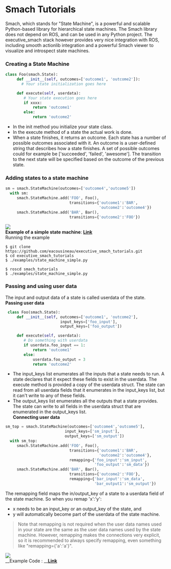 # Smach Tutorials
Smach, which stands for "State Machine", is a powerful and scalable Python-based library for hierarchical state machines. The Smach library does not depend on ROS, and can be used in any Python project. The executive_smach stack however provides very nice integration with ROS, including smooth actionlib integration and a powerful Smach viewer to visualize and introspect state machines.
### Creating a State Machine
```python
class Foo(smach.State):
     def __init__(self, outcomes=['outcome1', 'outcome2']):
       # Your state initialization goes here

     def execute(self, userdata):
        # Your state execution goes here
        if xxxx:
            return 'outcome1'
        else:
            return 'outcome2'

```
* In the init method you initialize your state class.
* In the execute method of a state the actual work is done.
* When a state finishes, it returns an outcome. Each state has a number of possible outcomes associated with it. An outcome is a user-defined string that describes how a state finishes. A set of possible outcomes could for example be ['succeeded', 'failed', 'awesome']. The transition to the next state will be specified based on the outcome of the previous state. 
### Adding states to a state machine
```python
sm = smach.StateMachine(outcomes=['outcome4','outcome5'])
  with sm:
     smach.StateMachine.add('FOO', Foo(),
                            transitions={'outcome1':'BAR',
                                         'outcome2':'outcome4'})
     smach.StateMachine.add('BAR', Bar(),
                            transitions={'outcome2':'FOO'})

```
![](http://wiki.ros.org/smach/Tutorials/Getting%20Started?action=AttachFile&do=get&target=simple.png)<br />
__Example of a simple state machine__: [__Link__](http://wiki.ros.org/smach/Tutorials/Simple%20State%20Machine)<br />
Running the example
```
$ git clone https://github.com/eacousineau/executive_smach_tutorials.git
$ cd executive_smach_tutorials
$ ./examples/state_machine_simple.py
```
```
$ roscd smach_tutorials
$ ./examples/state_machine_simple.py
```
### Passing and using user data
The input and output data of a state is called userdata of the state. <br />
__Passing user data__
```python
 class Foo(smach.State):
     def __init__(self, outcomes=['outcome1', 'outcome2'],
                        input_keys=['foo_input'],
                        output_keys=['foo_output'])

     def execute(self, userdata):
        # Do something with userdata
        if userdata.foo_input == 1:
            return 'outcome1'
        else:
            userdata.foo_output = 3
            return 'outcome2'

```
* The input_keys list enumerates all the inputs that a state needs to run. A state declares that it expect these fields to exist in the userdata. The execute method is provided a copy of the userdata struct. The state can read from all userdata fields that it enumerates in the input_keys list, but it can't write to any of these fields. 
* The output_keys list enumerates all the outputs that a state provides. The state can write to all fields in the userdata struct that are enumerated in the output_keys list. <br />
__Connecting user data__
```python
sm_top = smach.StateMachine(outcomes=['outcome4','outcome5'],
                          input_keys=['sm_input'],
                          output_keys=['sm_output'])
  with sm_top:
     smach.StateMachine.add('FOO', Foo(),
                            transitions={'outcome1':'BAR',
                                         'outcome2':'outcome4'},
                            remapping={'foo_input':'sm_input',
                                       'foo_output':'sm_data'})
     smach.StateMachine.add('BAR', Bar(),
                            transitions={'outcome2':'FOO'},
                            remapping={'bar_input':'sm_data',
                                       'bar_output1':'sm_output'})

```
The remapping field maps the in/output_key of a state to a userdata field of the state machine. So when you remap 'x':'y':

* x needs to be an input_key or an output_key of the state, and 
* y will automatically become part of the userdata of the state machine. 
> Note that remapping is not required when the user data names used in your state are the same as the user data names used by the state machine. However, remapping makes the connections very explicit, so it is recommended to always specify remapping, even something like "remapping={'a':'a'}".<br />

![](http://wiki.ros.org/smach/Tutorials/User%20Data?action=AttachFile&do=get&target=user_data.png)<br />
__Example Code : __[__Link__](http://wiki.ros.org/smach/Tutorials/User%20Data%20Passing)




